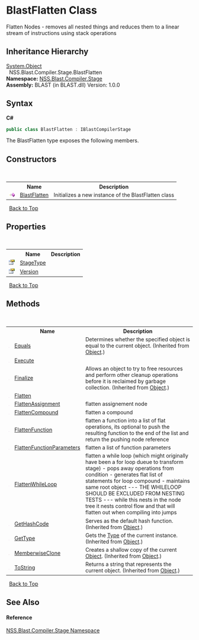 # BlastFlatten Class
 

Flatten Nodes - removes all nested things and reduces them to a linear stream of instructions using stack operations


## Inheritance Hierarchy
<a href="https://docs.microsoft.com/dotnet/api/system.object" target="_blank" rel="noopener noreferrer">System.Object</a><br />&nbsp;&nbsp;NSS.Blast.Compiler.Stage.BlastFlatten<br />
**Namespace:**&nbsp;<a href="N_NSS_Blast_Compiler_Stage">NSS.Blast.Compiler.Stage</a><br />**Assembly:**&nbsp;BLAST (in BLAST.dll) Version: 1.0.0

## Syntax

**C#**<br />
``` C#
public class BlastFlatten : IBlastCompilerStage
```

The BlastFlatten type exposes the following members.


## Constructors
&nbsp;<table><tr><th></th><th>Name</th><th>Description</th></tr><tr><td>![Public method](media/pubmethod.gif "Public method")</td><td><a href="M_NSS_Blast_Compiler_Stage_BlastFlatten__ctor">BlastFlatten</a></td><td>
Initializes a new instance of the BlastFlatten class</td></tr></table>&nbsp;
<a href="#blastflatten-class">Back to Top</a>

## Properties
&nbsp;<table><tr><th></th><th>Name</th><th>Description</th></tr><tr><td>![Public property](media/pubproperty.gif "Public property")</td><td><a href="P_NSS_Blast_Compiler_Stage_BlastFlatten_StageType">StageType</a></td><td /></tr><tr><td>![Public property](media/pubproperty.gif "Public property")</td><td><a href="P_NSS_Blast_Compiler_Stage_BlastFlatten_Version">Version</a></td><td /></tr></table>&nbsp;
<a href="#blastflatten-class">Back to Top</a>

## Methods
&nbsp;<table><tr><th></th><th>Name</th><th>Description</th></tr><tr><td>![Public method](media/pubmethod.gif "Public method")</td><td><a href="https://docs.microsoft.com/dotnet/api/system.object.equals#system-object-equals(system-object)" target="_blank" rel="noopener noreferrer">Equals</a></td><td>
Determines whether the specified object is equal to the current object.
 (Inherited from <a href="https://docs.microsoft.com/dotnet/api/system.object" target="_blank" rel="noopener noreferrer">Object</a>.)</td></tr><tr><td>![Public method](media/pubmethod.gif "Public method")</td><td><a href="M_NSS_Blast_Compiler_Stage_BlastFlatten_Execute">Execute</a></td><td /></tr><tr><td>![Protected method](media/protmethod.gif "Protected method")</td><td><a href="https://docs.microsoft.com/dotnet/api/system.object.finalize#system-object-finalize" target="_blank" rel="noopener noreferrer">Finalize</a></td><td>
Allows an object to try to free resources and perform other cleanup operations before it is reclaimed by garbage collection.
 (Inherited from <a href="https://docs.microsoft.com/dotnet/api/system.object" target="_blank" rel="noopener noreferrer">Object</a>.)</td></tr><tr><td>![Public method](media/pubmethod.gif "Public method")</td><td><a href="M_NSS_Blast_Compiler_Stage_BlastFlatten_Flatten">Flatten</a></td><td /></tr><tr><td>![Public method](media/pubmethod.gif "Public method")</td><td><a href="M_NSS_Blast_Compiler_Stage_BlastFlatten_FlattenAssignment">FlattenAssignment</a></td><td>
flatten assignement node</td></tr><tr><td>![Public method](media/pubmethod.gif "Public method")</td><td><a href="M_NSS_Blast_Compiler_Stage_BlastFlatten_FlattenCompound">FlattenCompound</a></td><td>
flatten a compound</td></tr><tr><td>![Public method](media/pubmethod.gif "Public method")</td><td><a href="M_NSS_Blast_Compiler_Stage_BlastFlatten_FlattenFunction">FlattenFunction</a></td><td>
flatten a function into a list of flat operations, its optional to push the resulting function to the end of the list and return the pushing node reference</td></tr><tr><td>![Public method](media/pubmethod.gif "Public method")</td><td><a href="M_NSS_Blast_Compiler_Stage_BlastFlatten_FlattenFunctionParameters">FlattenFunctionParameters</a></td><td>
flatten a list of function parameters</td></tr><tr><td>![Public method](media/pubmethod.gif "Public method")</td><td><a href="M_NSS_Blast_Compiler_Stage_BlastFlatten_FlattenWhileLoop">FlattenWhileLoop</a></td><td>
flatten a while loop (which might originally have been a for loop dueue to transform stage) - pops away operations from condition - generates flat list of statements for loop compound - maintains same root object --- THE WHILELOOP SHOULD BE EXCLUDED FROM NESTING TESTS --- while this nests in the node tree it nests control flow and that will flatten out when compiling into jumps</td></tr><tr><td>![Public method](media/pubmethod.gif "Public method")</td><td><a href="https://docs.microsoft.com/dotnet/api/system.object.gethashcode#system-object-gethashcode" target="_blank" rel="noopener noreferrer">GetHashCode</a></td><td>
Serves as the default hash function.
 (Inherited from <a href="https://docs.microsoft.com/dotnet/api/system.object" target="_blank" rel="noopener noreferrer">Object</a>.)</td></tr><tr><td>![Public method](media/pubmethod.gif "Public method")</td><td><a href="https://docs.microsoft.com/dotnet/api/system.object.gettype#system-object-gettype" target="_blank" rel="noopener noreferrer">GetType</a></td><td>
Gets the <a href="https://docs.microsoft.com/dotnet/api/system.type" target="_blank" rel="noopener noreferrer">Type</a> of the current instance.
 (Inherited from <a href="https://docs.microsoft.com/dotnet/api/system.object" target="_blank" rel="noopener noreferrer">Object</a>.)</td></tr><tr><td>![Protected method](media/protmethod.gif "Protected method")</td><td><a href="https://docs.microsoft.com/dotnet/api/system.object.memberwiseclone#system-object-memberwiseclone" target="_blank" rel="noopener noreferrer">MemberwiseClone</a></td><td>
Creates a shallow copy of the current <a href="https://docs.microsoft.com/dotnet/api/system.object" target="_blank" rel="noopener noreferrer">Object</a>.
 (Inherited from <a href="https://docs.microsoft.com/dotnet/api/system.object" target="_blank" rel="noopener noreferrer">Object</a>.)</td></tr><tr><td>![Public method](media/pubmethod.gif "Public method")</td><td><a href="https://docs.microsoft.com/dotnet/api/system.object.tostring#system-object-tostring" target="_blank" rel="noopener noreferrer">ToString</a></td><td>
Returns a string that represents the current object.
 (Inherited from <a href="https://docs.microsoft.com/dotnet/api/system.object" target="_blank" rel="noopener noreferrer">Object</a>.)</td></tr></table>&nbsp;
<a href="#blastflatten-class">Back to Top</a>

## See Also


#### Reference
<a href="N_NSS_Blast_Compiler_Stage">NSS.Blast.Compiler.Stage Namespace</a><br />